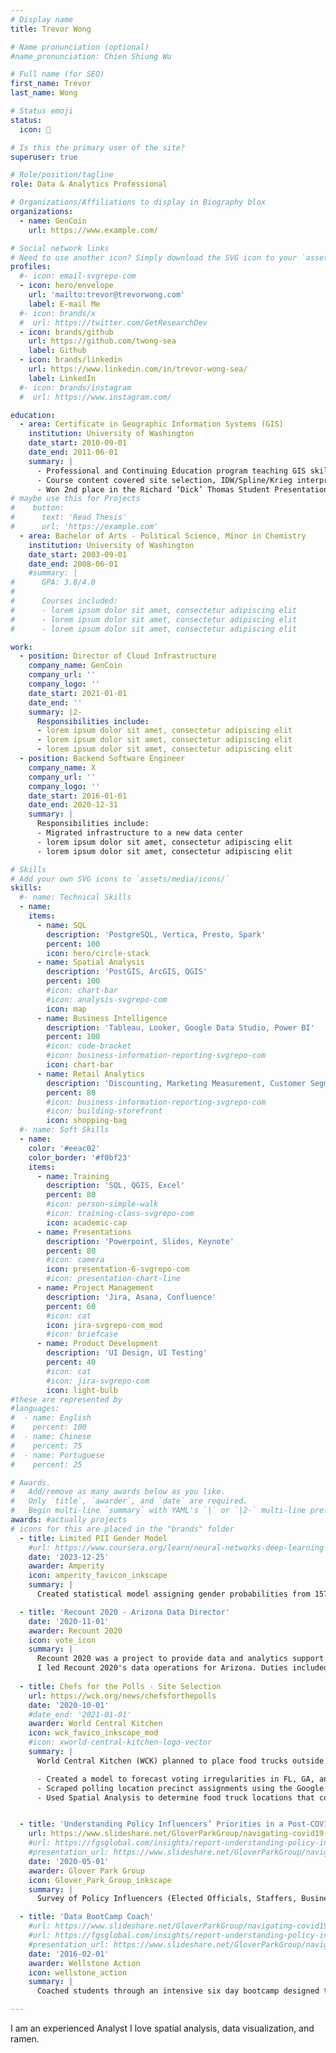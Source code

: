 ```yaml
---
# Display name
title: Trevor Wong

# Name pronunciation (optional)
#name_pronunciation: Chien Shiung Wu

# Full name (for SEO)
first_name: Trevor
last_name: Wong

# Status emoji
status:
  icon: 🍜

# Is this the primary user of the site?
superuser: true

# Role/position/tagline
role: Data & Analytics Professional

# Organizations/Affiliations to display in Biography blox
organizations:
  - name: GenCoin
    url: https://www.example.com/

# Social network links
# Need to use another icon? Simply download the SVG icon to your `assets/media/icons/` folder.
profiles:
  #- icon: email-svgrepo-com
  - icon: hero/envelope
    url: 'mailto:trevor@trevorwong.com'
    label: E-mail Me
  #- icon: brands/x
  #  url: https://twitter.com/GetResearchDev
  - icon: brands/github
    url: https://github.com/twong-sea
    label: Github
  - icon: brands/linkedin
    url: https://www.linkedin.com/in/trevor-wong-sea/
    label: LinkedIn
  #- icon: brands/instagram
  #  url: https://www.instagram.com/

education:
  - area: Certificate in Geographic Information Systems (GIS)
    institution: University of Washington
    date_start: 2010-09-01
    date_end: 2011-06-01
    summary: |
      - Professional and Continuing Education program teaching GIS skills using ArcGIS.
      - Course content covered site selection, IDW/Spline/Krieg interpretation methods, and cartography.
      - Won 2nd place in the Richard ‘Dick’ Thomas Student Presentation Competition at the 2011 Washington GIS Conference with a presentation on modeling forestry land sale prices.
# maybe use this for Projects
#    button:
#      text: 'Read Thesis'
#      url: 'https://example.com'
  - area: Bachelor of Arts - Political Science, Minor in Chemistry
    institution: University of Washington
    date_start: 2003-09-01
    date_end: 2008-06-01
    #summary: |
#      GPA: 3.8/4.0
#
#      Courses included:
#      - lorem ipsum dolor sit amet, consectetur adipiscing elit
#      - lorem ipsum dolor sit amet, consectetur adipiscing elit
#      - lorem ipsum dolor sit amet, consectetur adipiscing elit

work:
  - position: Director of Cloud Infrastructure
    company_name: GenCoin
    company_url: ''
    company_logo: ''
    date_start: 2021-01-01
    date_end: ''
    summary: |2-
      Responsibilities include:
      - lorem ipsum dolor sit amet, consectetur adipiscing elit
      - lorem ipsum dolor sit amet, consectetur adipiscing elit
      - lorem ipsum dolor sit amet, consectetur adipiscing elit
  - position: Backend Software Engineer
    company_name: X
    company_url: ''
    company_logo: ''
    date_start: 2016-01-01
    date_end: 2020-12-31
    summary: |
      Responsibilities include:
      - Migrated infrastructure to a new data center
      - lorem ipsum dolor sit amet, consectetur adipiscing elit
      - lorem ipsum dolor sit amet, consectetur adipiscing elit

# Skills
# Add your own SVG icons to `assets/media/icons/`
skills:
  #- name: Technical Skills
  - name:
    items:
      - name: SQL
        description: 'PostgreSQL, Vertica, Presto, Spark'
        percent: 100
        icon: hero/circle-stack
      - name: Spatial Analysis
        description: 'PostGIS, ArcGIS, QGIS'
        percent: 100
        #icon: chart-bar
        #icon: analysis-svgrepo-com
        icon: map
      - name: Business Intelligence
        description: 'Tableau, Looker, Google Data Studio, Power BI'
        percent: 100
        #icon: code-bracket
        #icon: business-information-reporting-svgrepo-com
        icon: chart-bar
      - name: Retail Analytics
        description: 'Discounting, Marketing Measurement, Customer Segmentation, Site Selection'
        percent: 80
        #icon: business-information-reporting-svgrepo-com
        #icon: building-storefront
        icon: shopping-bag
  #- name: Soft Skills
  - name: 
    color: '#eeac02'
    color_border: '#f0bf23'
    items:
      - name: Training
        description: 'SQL, QGIS, Excel'
        percent: 80
        #icon: person-simple-walk
        #icon: training-class-svgrepo-com
        icon: academic-cap
      - name: Presentations
        description: 'Powerpoint, Slides, Keynote'
        percent: 80
        #icon: camera
        icon: presentation-6-svgrepo-com
        #icon: presentation-chart-line
      - name: Project Management
        description: 'Jira, Asana, Confluence'
        percent: 60
        #icon: cat
        icon: jira-svgrepo-com_mod
        #icon: briefcase
      - name: Product Development
        description: 'UI Design, UI Testing'
        percent: 40
        #icon: cat
        #icon: jira-svgrepo-com
        icon: light-bulb
#these are represented by 
#languages:
#  - name: English
#    percent: 100
#  - name: Chinese
#    percent: 75
#  - name: Portuguese
#    percent: 25

# Awards.
#   Add/remove as many awards below as you like.
#   Only `title`, `awarder`, and `date` are required.
#   Begin multi-line `summary` with YAML's `|` or `|2-` multi-line prefix and indent 2 spaces below.
awards: #actually projects
# icons for this are placed in the "brands" folder
  - title: Limited PII Gender Model
    #url: https://www.coursera.org/learn/neural-networks-deep-learning
    date: '2023-12-25'
    awarder: Amperity
    icon: amperity_favicon_inkscape
    summary: |
      Created statistical model assigning gender probabilities from 157 nationalities and ethnic groups to customer records with limited PII (Personally identifiable information), improving prediction rates by 25% over existing model.

  - title: 'Recount 2020 - Arizona Data Director'
    date: '2020-11-01'
    awarder: Recount 2020
    icon: vote_icon
    summary: |
      Recount 2020 was a project to provide data and analytics support to legal efforts around the 2020 election. 
      I led Recount 2020's data operations for Arizona. Duties included projecting likelihood of a recount, preparing for ballot curing, and creating data pipelines of election result data.
      
  - title: Chefs for the Polls - Site Selection
    url: https://wck.org/news/chefsforthepolls
    date: '2020-10-01'
    #date_end: '2021-01-01'
    awarder: World Central Kitchen
    icon: wck_favico_inkscape_mod
    #icon: xworld-central-kitchen-logo-vector
    summary: |
      World Central Kitchen (WCK) planned to place food trucks outside polling locations for the 2020 General and 2020 Georgia Runoff elections. 

      - Created a model to forecast voting irregularities in FL, GA, and NC
      - Scraped polling location precinct assignments using the Google Civic API
      - Used Spatial Analysis to determine food truck locations that could serve multiple priority voting sites


  - title: 'Understanding Policy Influencers’ Priorities in a Post-COVID World'
    url: https://www.slideshare.net/GloverParkGroup/navigating-covid19-may-26
    #url: https://fgsglobal.com/insights/report-understanding-policy-influencers-priorities-in-a-post-covid-world
    #presentation_url: https://www.slideshare.net/GloverParkGroup/navigating-covid19-may-26
    date: '2020-05-01'
    awarder: Glover Park Group
    icon: Glover_Park_Group_inkscape
    summary: |
      Survey of Policy Influencers (Elected Officials, Staffers, Business Leaders, Major Donors) attitudes toward COVID response. Findings include heavy political polarization with a small group of persuadable Republicans.

  - title: 'Data BootCamp Coach'
    #url: https://www.slideshare.net/GloverParkGroup/navigating-covid19-may-26
    #url: https://fgsglobal.com/insights/report-understanding-policy-influencers-priorities-in-a-post-covid-world
    #presentation_url: https://www.slideshare.net/GloverParkGroup/navigating-covid19-may-26
    date: '2016-02-01'
    awarder: Wellstone Action
    icon: wellstone_action
    summary: |
      Coached students through an intensive six day bootcamp designed to prepare the next generation of political data professionals. Students went on to work in multiple states and organizations in the 2016 campaign.

---
```


I am an experienced Analyst
I love spatial analysis, data visualization, and ramen.
